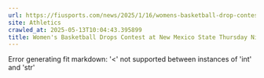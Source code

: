 ```yaml
---
url: https://fiusports.com/news/2025/1/16/womens-basketball-drop-contest-at-new-mexico-state-thursday-night.aspx
site: Athletics
crawled_at: 2025-05-13T10:04:43.395899
title: Women's Basketball Drops Contest at New Mexico State Thursday Night - FIU Athletics
---
```


Error generating fit markdown: '<' not supported between instances of 'int' and 'str'